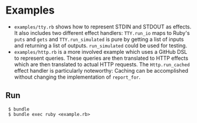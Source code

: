 # Examples

* `examples/tty.rb` shows how to represent STDIN and STDOUT as effects. It also includes two different effect handlers: `TTY.run_io` maps to Ruby's `puts` and `gets` and `TTY.run_simulated` is pure by getting a list of inputs and returning a list of outputs. `run_simulated` could be used for testing.
* `examples/http.rb` is a more involved example which uses a GitHub DSL to represent queries. These queries are then translated to HTTP effects which are then translated to actual HTTP requests. The `Http.run_cached` effect handler is particularly noteworthy: Caching can be accomplished without changing the implementation of `report_for`.

## Run

     $ bundle
     $ bundle exec ruby <example.rb>
